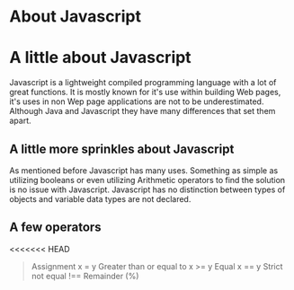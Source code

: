 # About Javascript

# A little about Javascript

Javascript is a lightweight compiled programming language with a lot of great functions.
It is mostly known for it's use within building Web pages, it's uses in non Wep page applications are not to be underestimated.
Although Java and Javascript they have many differences that set them apart.

## A little more sprinkles about Javascript

As mentioned before Javascript has many uses.
Something as simple as utilizing booleans or even utilizing Arithmetic operators to find the solution is no issue with Javascript.
Javascript has no distinction between types of objects and variable data types are not declared.

## A few operators

<<<<<<< HEAD
> Assignment x = y
> Greater than or equal to x >= y
> Equal x == y
> Strict not equal !==
> Remainder (%)
